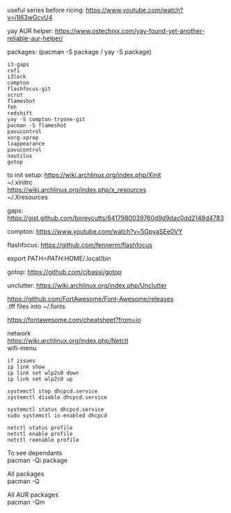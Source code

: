 
useful series before ricing: https://www.youtube.com/watch?v=j1I63wGcvU4   

yay AUR helper: https://www.ostechnix.com/yay-found-yet-another-reliable-aur-helper/   

packages: (pacman -S package  / yay -S package)
```
i3-gaps
rofi
i3lock
compton
flashfocus-git
scrot
flameshot
feh
redshift
yay -S compton-tryone-git
pacman -S flameshot
pavucontrol
xorg-xprop
lxappearance
pavucontrol
nautilus 
gotop
```

to init setup: https://wiki.archlinux.org/index.php/Xinit   
~/.xinitrc   
https://wiki.archlinux.org/index.php/x_resources   
~/.Xresources   

gaps: https://gist.github.com/boreycutts/6417980039760d9d9dac0dd2148d4783   

compton: https://www.youtube.com/watch?v=5GpyaSEe0VY   

flashfocus: https://github.com/fennerm/flashfocus   

export PATH=$PATH:$HOME/.local/bin   

gotop: https://github.com/cjbassi/gotop   

unclutter: https://wiki.archlinux.org/index.php/Unclutter     

https://github.com/FortAwesome/Font-Awesome/releases   
.tff files into ~/.fonts   

https://fontawesome.com/cheatsheet?from=io   


network   
https://wiki.archlinux.org/index.php/Netctl   
wifi-menu   

```
if issues
ip link show 
ip link set wlp2s0 down
ip link set wlp2s0 up

systemctl stop dhcpcd.service
systemctl disable dhcpcd.service

systemctl status dhcpcd.service
sudo systemctl is-enabled dhcpcd

netctl status profile
netctl enable profile
netctl reenable profile
```

To see dependants   
pacman -Qi package 

All packages   
pacman -Q   

All AUR packages      
pacman -Qm   
